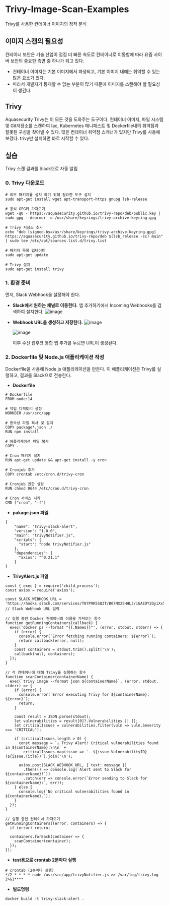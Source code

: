 # Trivy-Image-Scan-Examples
Trivy를 사용한 컨테이너 이미지의 정적 분석


## 이미지 스캔의 필요성
컨테이너 보안은 기술 산업이 점점 더 빠른 속도로 컨테이너로 이동함에 따라 요즘 사이버 보안의 중요한 측면 중 하나가 되고 있다.
- 컨테이너 이미지는 기본 이미지에서 파생되고, 기본 이미지 내에는 취약할 수 있는 많은 요소가 있다.
- 따라서 개발자가 통제할 수 없는 부분이 많기 때문에 이미지를 스캔해야 할 필요성이 생긴다.

## Trivy
Aquasecurity Trivy는 이 모든 것을 도와주는 도구이다.
컨테이너 이미지, 파일 시스템 및 Git저장소를 스캔하여 Iac, Kubernetes 매니패스트 및 Dockerfile내의 취약점과 잘못된 구성을 찾아낼 수 있다.
많은 컨테이너 취약점 스캐너가 있지만 Trivy를 사용해 보갰다.
trivy만 설치하면 바로 시작할 수 있다.

## 실습
Trivy 스캔 결과를 Slack으로 자동 알림

### 0. Trivy 다운로드

```
# 외부 패키지를 설치 하기 위해 필요한 도구 설치
sudo apt-get install wget apt-transport-https gnupg lsb-release

# 공식 GPG키 가져오기
wget -qO - https://aquasecurity.github.io/trivy-repo/deb/public.key | sudo gpg --dearmor -o /usr/share/keyrings/trivy-archive-keyring.gpg

# Trivy 저장소 추가
echo "deb [signed-by=/usr/share/keyrings/trivy-archive-keyring.gpg] https://aquasecurity.github.io/trivy-repo/deb $(lsb_release -sc) main" | sudo tee /etc/apt/sources.list.d/trivy.list

# 패키지 목록 업데이트
sudo apt-get update

# Trivy 설치
sudo apt-get install trivy
```

### 1. 환경 준비
먼저, Slack Webhook을 설정해야 한다.

- **Slack에서 원하는 채널로 이동한다.**
    앱 추가하기에서 Incoming Webhooks를 검색하여 설치한다.
    ![image](https://github.com/user-attachments/assets/bc48e369-f499-4a32-95e8-48fe58f2eb69)

- **Webhook URL을 생성하고 저장한다.**
    ![image](https://github.com/user-attachments/assets/125ce9c1-4a33-42e8-97df-97164d9ad27f)
    
    ![image](https://github.com/user-attachments/assets/14e9360a-44ec-47fa-857b-8d328c84f97f)
    
    이후 수신 웹후크 통합 앱 추가를 누르면 URL이 생성된다.

### 2. Dockerfile 및 Node.js 애플리케이션 작성
Dockerfile을 사용해 Node.js 애플리케이션을 만든다. 이 애플리케이션은 Trivy를 실행하고, 결과를 Slack으로 전송한다.

- **Dockerfile**
```
# Dockerfile
FROM node:14

# 작업 디렉토리 설정
WORKDIR /usr/src/app

# 종속성 파일 복사 및 설치
COPY package*.json ./
RUN npm install

# 애플리케이션 파일 복사
COPY . .

# Cron 패키지 설치
RUN apt-get update && apt-get install -y cron

# Cronjob 추가
COPY crontab /etc/cron.d/trivy-cron

# Cronjob 권한 설정
RUN chmod 0644 /etc/cron.d/trivy-cron

# Cron 서비스 시작
CMD ["cron", "-f"]

```

- **pakage.json 파일**
```
{
    "name": "trivy-slack-alert",
    "version": "1.0.0",
    "main": "trivyNotifier.js",  
    "scripts": {
      "start": "node trivyNotifier.js" 
    },
    "dependencies": {
      "axios": "^0.21.1"
    }
}
```

- **TrivyAlert.js 파일**
```
const { exec } = require('child_process');
const axios = require('axios');

const SLACK_WEBHOOK_URL = 'https://hooks.slack.com/services/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'; // Slack Webhook URL 입력

// 실행 중인 Docker 컨테이너의 이름을 가져오는 함수
function getRunningContainers(callback) {
  exec('docker ps --format "{{.Names}}"', (error, stdout, stderr) => {
    if (error) {
      console.error(`Error fetching running containers: ${error}`);
      return callback(error, null);
    }
    const containers = stdout.trim().split('\n');
    callback(null, containers);
  });
}

// 각 컨테이너에 대해 Trivy를 실행하는 함수
function scanContainer(containerName) {
  exec(`trivy image --format json ${containerName}`, (error, stdout, stderr) => {
    if (error) {
      console.error(`Error executing Trivy for ${containerName}: ${error}`);
      return;
    }

    const result = JSON.parse(stdout);
    let vulnerabilities = result[0]?.Vulnerabilities || [];
    let criticalIssues = vulnerabilities.filter(vuln => vuln.Severity === 'CRITICAL');

    if (criticalIssues.length > 0) {
      const message = `⚠️ Trivy Alert! Critical vulnerabilities found in ${containerName}:\n\n` +
        criticalIssues.map(issue => `- ${issue.VulnerabilityID} (${issue.Title})`).join('\n');

      axios.post(SLACK_WEBHOOK_URL, { text: message })
        .then(() => console.log(`Alert sent to Slack for ${containerName}!`))
        .catch(err => console.error(`Error sending to Slack for ${containerName}:`, err));
    } else {
      console.log(`No critical vulnerabilities found in ${containerName}.`);
    }
  });
}

// 실행 중인 컨테이너 가져오기
getRunningContainers((error, containers) => {
  if (error) return;

  containers.forEach(container => {
    scanContainer(container);
  });
});

```

- **test용으로 crontab 2분마다 실행**
```
# crontab (2분마다 실행)
*/2 * * * * node /usr/src/app/trivyNotifier.js >> /var/log/trivy.log 2>&1****
```


- **빌드명령**
```
docker build -t trivy-slack-alert .
```
